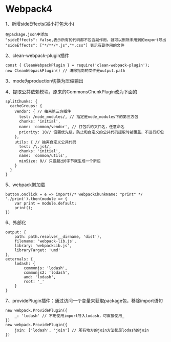 # Webpack4

1、新增sideEffects(减小打包大小)
    
    在package.json中添加
    "sideEffects": false,表示所有的代码都不包含副作用，就可以删除未用到的export导出
    "sideEffects": ["*/**/*.js","*.css"] 表示有副作用的文件

2、clean-webpack-plugin插件

    const { CleanWebpackPlugin } = require('clean-webpack-plugin');
    new CleanWebpackPlugin() // 清除指向的文件是output.path
    
3、mode为production切换为压缩输出

4、提取公共依赖模块，原来的CommonsChunkPlugin改为下面的

    splitChunks: {
      cacheGroups: {
        vendor: { // 抽离第三方插件
          test: /node_modules/, // 指定是node_modules下的第三方包
          chunks: 'initial',
          name: 'common/vendor', // 打包后的文件名，任意命名
          priority: 10// 设置优先级，防止和自定义的公共代码提取时被覆盖，不进行打包
        },
        utils: { // 抽离自定义公共代码
          test: /\.js$/,
          chunks: 'initial',
          name: 'common/utils',
          minSize: 0// 只要超出0字节就生成一个新包
        }
      }
    }
      
5、webpack懒加载

    button.onclick = e => import(/* webpackChunkName: "print" */ './print').then(module => {
        var print = module.default;
        print();
    })
    
6、外部化

    output: {
        path: path.resolve(__dirname, 'dist'),
        filename: 'webpack-lib.js',
        library: 'webpackLib.js',
        libraryTarget: 'umd'
    },
    externals: {
        lodash: {
            commonjs: 'lodash',
            commonjs2: 'lodash',
            amd: 'lodash',
            root: '_'
        }
    }
    
7、providePlugin插件：通过访问一个变量来获取package包，移除import语句

    new webpack.ProvidePlugin({
        _: 'lodash' // 不用使用import导入lodash，可直接使用_
    })
    new webpack.ProvidePlugin({
        join: ['lodash', 'join'] // 所有地方的join方法都是lodash的join
    })